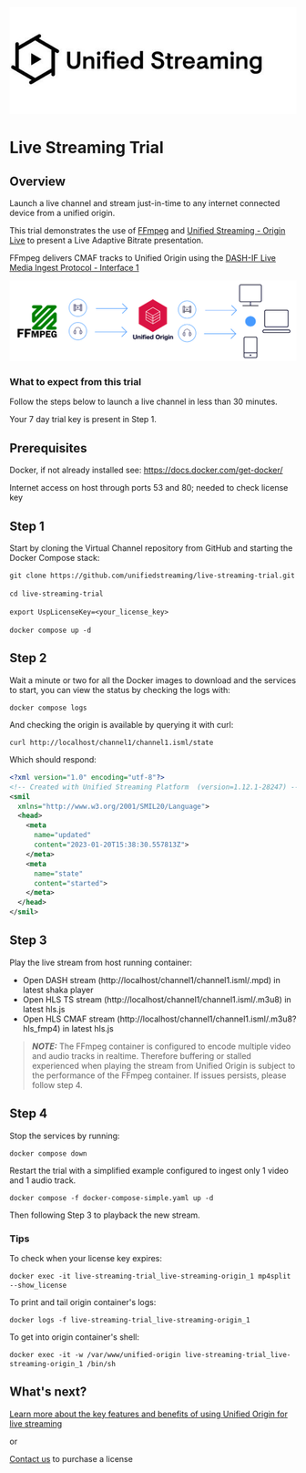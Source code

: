 ![Image](unifiedstreaming-logo-black.jpg?raw=true)
# Live Streaming Trial
## Overview
Launch a live channel and stream just-in-time to any internet connected device from a unified origin.

This trial demonstrates the use of [FFmpeg](https://ffmpeg.org/) and [Unified Streaming - Origin Live](http://www.unified-streaming.com/products/unified-origin) to present a Live Adaptive Bitrate presentation.

FFmpeg delivers CMAF tracks to Unified Origin using the [DASH-IF Live Media
Ingest Protocol - Interface
1](https://dashif-documents.azurewebsites.net/Ingest/master/DASH-IF-Ingest.html)

![Image](./live-streaming-trial-image.png?raw=true)

### What to expect from this trial

Follow the steps below to launch a live channel in less than 30 minutes.

Your 7 day trial key is present in Step 1.


## Prerequisites
Docker, if not already installed see: https://docs.docker.com/get-docker/

Internet access on host through ports 53 and 80; needed to check license key

## Step 1
Start by cloning the Virtual Channel repository from GitHub and starting the Docker Compose stack:

```
git clone https://github.com/unifiedstreaming/live-streaming-trial.git

cd live-streaming-trial

export UspLicenseKey=<your_license_key>

docker compose up -d
```
## Step 2
Wait a minute or two for all the Docker images to download and the services to start, you can view the status by checking the logs with:

```
docker compose logs
```

And checking the origin is available by querying it with curl:

```
curl http://localhost/channel1/channel1.isml/state
```

Which should respond:

```xml
<?xml version="1.0" encoding="utf-8"?>
<!-- Created with Unified Streaming Platform  (version=1.12.1-28247) -->
<smil
  xmlns="http://www.w3.org/2001/SMIL20/Language">
  <head>
    <meta
      name="updated"
      content="2023-01-20T15:38:30.557813Z">
    </meta>
    <meta
      name="state"
      content="started">
    </meta>
  </head>
</smil>
```
## Step 3
Play the live stream from host running container:

* Open DASH stream (http://localhost/channel1/channel1.isml/.mpd) in latest shaka player
* Open HLS TS stream (http://localhost/channel1/channel1.isml/.m3u8) in latest hls.js
* Open HLS CMAF stream (http://localhost/channel1/channel1.isml/.m3u8?hls_fmp4) in latest hls.js

> **_NOTE:_**
The FFmpeg container is configured to encode multiple video and audio tracks in
realtime. Therefore buffering or stalled experienced when playing the stream
from Unified Origin is subject to the performance of the FFmpeg container. If issues persists, please follow step 4.

## Step 4
Stop the services by running:

```
docker compose down
```
Restart the trial with a simplified example configured to ingest only 1 video and 1 audio track.

```
docker compose -f docker-compose-simple.yaml up -d 
```
Then following Step 3 to playback the new stream.

### Tips
To check when your license key expires: 
```
docker exec -it live-streaming-trial_live-streaming-origin_1 mp4split
--show_license
```

To print and tail origin container's logs: 
```
docker logs -f live-streaming-trial_live-streaming-origin_1
```
To get into origin container's shell: 
```
docker exec -it -w /var/www/unified-origin live-streaming-trial_live-streaming-origin_1 /bin/sh
```

## What's next?
[Learn more about the key features and benefits of using Unified Origin for live streaming](https://docs.unified-streaming.com/documentation/live/index.html)

or

[Contact us](mailto:%20sales@unified-streaming.com) to purchase a license